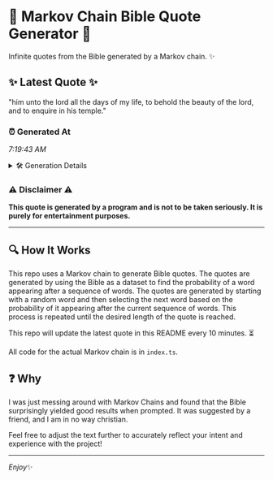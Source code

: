 # 📖 Markov Chain Bible Quote Generator 📖

Infinite quotes from the Bible generated by a Markov chain. ✨

## ✨ Latest Quote ✨
"him unto the lord all the days of my life, to behold the beauty of the lord, and to enquire in his temple."

### ⏰ Generated At
*7:19:43 AM*

<details>
    <summary>🛠️ Generation Details</summary>
    <p>
        <strong>🌱 Seed:</strong> him<br>
        <strong>🔄 Iterations:</strong> 22<br>
        <strong>📜 Context History:</strong><br>[ him ]: unto<br>[ him, unto ]: the<br>[ him, unto, the ]: lord<br>[ him, unto, the, lord ]: all<br>[ him, unto, the, lord, all ]: the<br>[ him, unto, the, lord, all, the ]: days<br>[ unto, the, lord, all, the, days ]: of<br>[ the, lord, all, the, days, of ]: my<br>[ lord, all, the, days, of, my ]: life,<br>[ all, the, days, of, my, life, ]: to<br>[ the, days, of, my, life,, to ]: behold<br>[ days, of, my, life,, to, behold ]: the<br>[ of, my, life,, to, behold, the ]: beauty<br>[ my, life,, to, behold, the, beauty ]: of<br>[ life,, to, behold, the, beauty, of ]: the<br>[ to, behold, the, beauty, of, the ]: lord,<br>[ behold, the, beauty, of, the, lord, ]: and<br>[ the, beauty, of, the, lord,, and ]: to<br>[ beauty, of, the, lord,, and, to ]: enquire<br>[ of, the, lord,, and, to, enquire ]: in<br>[ the, lord,, and, to, enquire, in ]: his<br>[ lord,, and, to, enquire, in, his ]: temple.<br>
    </p>
</details>

### ⚠️ Disclaimer ⚠️
**This quote is generated by a program and is not to be taken seriously. It is purely for entertainment purposes.**

---

## 🔍 How It Works

This repo uses a Markov chain to generate Bible quotes. The quotes are generated by using the Bible as a dataset to find the probability of a word appearing after a sequence of words. The quotes are generated by starting with a random word and then selecting the next word based on the probability of it appearing after the current sequence of words. This process is repeated until the desired length of the quote is reached.

This repo will update the latest quote in this README every 10 minutes. ⏳

All code for the actual Markov chain is in `index.ts`.

## ❓ Why

I was just messing around with Markov Chains and found that the Bible surprisingly yielded good results when prompted. 
It was suggested by a friend, and I am in no way christian.

Feel free to adjust the text further to accurately reflect your intent and experience with the project!

---

*Enjoy*✨
